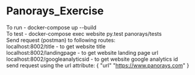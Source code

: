 # Panorays_Exercise
 To run - docker-compose up --build  
 To test - docker-compose exec website py.test panorays/tests  
 Send request (postman) to following routes:  
 localhost:8002/title - to get website title  
 localhost:8002/landingpage - to get website landing page url  
 localhost:8002/googleanalyticsid - to get website google analytics id  
 send request using the url attribute: { "url" "https://www.panorays.com" }  

